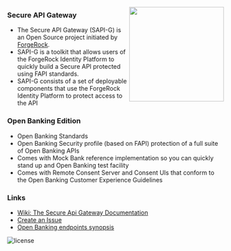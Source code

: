 [<img src="https://avatars.githubusercontent.com/u/2592818?s=200&v=4" align="right" width="220px"/>](https://developer.forgerock.com/)
### Secure API Gateway
- The Secure API Gateway (SAPI-G) is an Open Source project initiated by [ForgeRock](https://www.forgerock.com/).
- SAPI-G is a toolkit that allows users of the ForgeRock Identity Platform to quickly build a Secure API protected using FAPI standards. 
- SAPI-G consists of a set of deployable components that use the ForgeRock Identity Platform to protect access to the API

### Open Banking Edition
- Open Banking Standards
- Open Banking Security profile (based on FAPI) protection of a full suite of Open Banking APIs
- Comes with Mock Bank reference implementation so you can quickly stand up and Open Banking test facility
- Comes with Remote Consent Server and Consent UIs that conform to the Open Banking Customer Experience Guidelines

### Links
- [Wiki: The Secure Api Gateway Documentation](https://github.com/SecureAPIGateway/SecureBankingAccessToolkit/wiki)
- [Create an Issue](https://github.com/SecureAPIGateway/SecureBankingAccessToolkit/issues/new/choose)
- [Open Banking endpoints synopsis](https://github.com/SecureAPIGateway/SecureBankingAccessToolkit)

![license](https://img.shields.io/github/license/ACRA/acra.svg)
